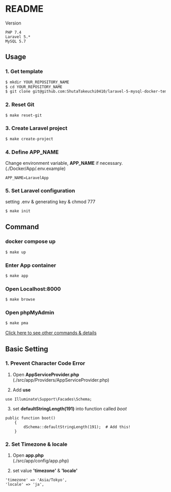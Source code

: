 # README

Version
```
PHP 7.4
Laravel 5.*
MySQL 5.7
```

## Usage

### 1. Get template

```bash
$ mkdir YOUR_REPOSITORY_NAME
$ cd YOUR_REPOSITORY_NAME
$ git clone git@github.com:ShutaTakeuchi0410/laravel-5-mysql-docker-template.git .
```

### 2. Reset Git

```bash
$ make reset-git
```

### 3. Create Laravel project

```bash
$ make create-project
```

### 4. Define APP_NAME
Change environment variable,  **APP_NAME** if necessary.  
(./Docker/App/.env.example)
```
APP_NAME=LaravelApp
```

### 5. Set Laravel configuration
setting .env & generating key & chmod 777

```bash
$ make init
```

## Command

### docker compose up

```bash
$ make up
```

### Enter App container

```bash
$ make app
```

### Open Localhost:8000

```bash
$ make browse
```

### Open phpMyAdmin

```bash
$ make pma
```

[Click here to see other commands & details](Makefile)

## Basic Setting

### 1. Prevent Character Code Error

1. Open **AppServiceProvider.php**  
(./src/app/Providers/AppServiceProvider.php)

2. Add **use**
```
use Illuminate\Support\Facades\Schema;
```

3. set **defaultStringLength(191)** into function called *boot*
```
public function boot()
    {
        dSchema::defaultStringLength(191);  # Add this!
    }
```

### 2. Set Timezone & locale

1. Open **app.php**  
(./src/app/config/app.php)

2. set value **'timezone'** & **'locale'**
```
'timezone' => 'Asia/Tokyo',
'locale' => 'ja',
```
